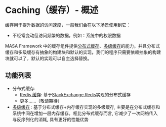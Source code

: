 # Caching（缓存）- 概述

缓存用于提升数据的访问速度，一般我们会在以下场景使用到它：
   * 不经常变动但访问频繁的数据。例如：系统中的权限数据

MASA Framework 中的缓存组件提供[分布式缓存](/framework/building-blocks/caching/stackexchange-redis)、[多级缓存](/framework/building-blocks/caching/multilevel-cache)的能力。并且分布式缓存和多级缓存有抽象的构建块和默认的实现，我们的程序只需要依赖抽象的构建块就可以了，默认的实现可以自主选择替换。

## 功能列表

* 分布式缓存:
    * [Redis 缓存](/framework/building-blocks/caching/stackexchange-redis): 基于[StackExchange.Redis](https://github.com/StackExchange/StackExchange.Redis)实现的分布式缓存
    * 更多……（敬请期待）
* [多级缓存](/framework/building-blocks/caching/multilevel-cache) : 基于分布式缓存+内存缓存实现的多级缓存, 主要是在分布式缓存和系统中间在增加一层内存缓存，相比分布式缓存而言, 它减少了一次网络传入与反序列化的消耗, 具有更好的性能优势


